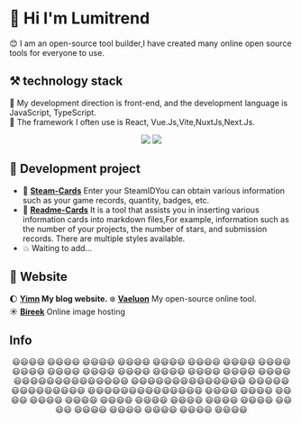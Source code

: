 # 👋 Hi I'm Lumitrend
😊 I am an open-source tool builder,I have created many online open source tools for everyone to use.  
## ⚒ technology stack
🎊 My development direction is front-end, and the development language is JavaScript, TypeScript.  
🧿 The framework I often use is React, Vue.Js,Vite,NuxtJs,Next.Js.  

<div align="center">
  <img src="https://skillicons.dev/icons?i=react,nextjs,js,ts,nodejs,vue,vite,webpack,sass,tailwind,css,nuxtjs,html,markdown,py" />
  <img src="https://skillicons.dev/icons?i=debian,ae,au,docker,figma,ai,xd,pr,ps" />
</div>

## 🚀 Development project
* 🚡 **[Steam-Cards](//github.com/lumitrend/steam-cards)** Enter your SteamIDYou can obtain various information such as your game records, quantity, badges, etc.
* 🎫 **[Readme-Cards](//github.com/lumitrend/readme-cards)** It is a tool that assists you in inserting various information cards into markdown files,For example, information such as the number of your projects, the number of stars, and submission records. There are multiple styles available.
* 💥 Waiting to add...
## 🦄 Website
🌔 **[Yimn](http://www..yimn.me)  My blog website.** 
❄️ **[Vaeluon](http://vaeluon.com)** My open-source online tool.  
☀️ **[Bireek](http://www.bireek.com)**  Online image hosting

## Info
<div align="center">
  😃😃😃😃            😃😃😃😃
  😃😃😃😃            😃😃😃😃
  😃😃😃😃            😃😃😃😃
  😃😃😃😃            😃😃😃😃
  😃😃😃😃            😃😃😃😃
  😃😃😃😃            😃😃😃😃
  😃😃😃😃            😃😃😃😃
  😃😃😃😃            😃😃😃😃
  😃😃😃😃😃😃😃😃😃😃😃😃😃😃
  😃😃😃😃😃😃😃😃😃😃😃😃😃😃
  😃😃😃😃😃😃😃😃😃😃😃😃😃😃
  😃😃😃😃😃😃😃😃😃😃😃😃😃😃
  😃😃😃😃            😃😃😃😃
  😃😃😃😃            😃😃😃😃
  😃😃😃😃            😃😃😃😃
  😃😃😃😃            😃😃😃😃
  😃😃😃😃            😃😃😃😃
  😃😃😃😃            😃😃😃😃
  😃😃😃😃            😃😃😃😃
  😃😃😃😃            😃😃😃😃
</div>
